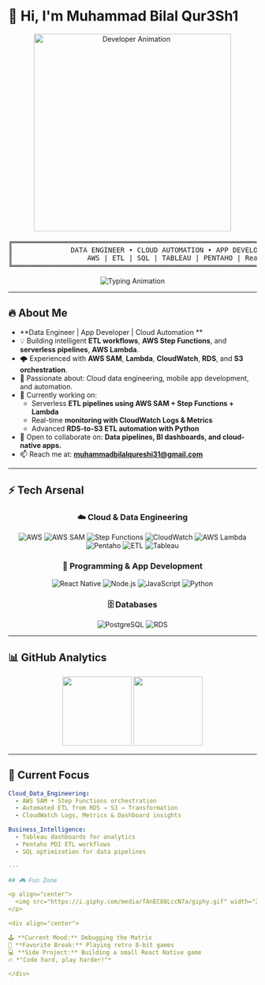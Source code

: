# 👋 Hi, I'm Muhammad Bilal Qur3Sh1

<p align="center">
  <img src="https://i.giphy.com/media/xT9IgIc0lryrxvqVGM/giphy.gif" alt="Developer Animation" width="400">
</p>

<div align="center">
<pre>
╔════════════════════════════════════════════════════════════════════════════╗
║              DATA ENGINEER • CLOUD AUTOMATION • APP DEVELOPER              ║
║                  AWS | ETL | SQL | TABLEAU | PENTAHO | React Native        ║
╚════════════════════════════════════════════════════════════════════════════╝
</pre>
</div>

<p align="center">
  <img src="https://readme-typing-svg.herokuapp.com?size=22&duration=3500&pause=1200&color=F85D7F&center=true&vCenter=true&width=700&lines=Turning+Raw+Data+into+Intelligent+Systems;Automating+Cloud+Data+Pipelines+with+AWS;Mastering+ETL+%7C+Tableau+%7C+Pentaho;Empowering+Analytics+through+Data+Engineering" alt="Typing Animation">
</p>

---

## 🔥 About Me
- **Data Engineer | App Developer | Cloud Automation **  
- 💡 Building intelligent **ETL workflows**, **AWS Step Functions**, and **serverless pipelines**, **AWS Lambda**.  
- 🌩️ Experienced with **AWS SAM**, **Lambda**, **CloudWatch**, **RDS**, and **S3 orchestration**.  
- 👀 Passionate about: Cloud data engineering, mobile app development, and automation.  
- 🌱 Currently working on:  
  - Serverless **ETL pipelines using AWS SAM + Step Functions + Lambda**  
  - Real-time **monitoring with CloudWatch Logs & Metrics**  
  - Advanced **RDS-to-S3 ETL automation with Python**  
- 💞️ Open to collaborate on: **Data pipelines, BI dashboards, and cloud-native apps.**  
- 📫 Reach me at: **muhammadbilalqureshi31@gmail.com**

---

## ⚡ Tech Arsenal

<div align="center">

### ☁️ Cloud & Data Engineering
![AWS](https://img.shields.io/badge/AWS-FF9900?style=for-the-badge&logo=amazonaws&logoColor=white)
![AWS SAM](https://img.shields.io/badge/AWS_SAM-232F3E?style=for-the-badge&logo=amazonaws&logoColor=white)
![Step Functions](https://img.shields.io/badge/Step_Functions-FF4F00?style=for-the-badge&logo=aws-step-functions&logoColor=white)
![CloudWatch](https://img.shields.io/badge/CloudWatch-FF9900?style=for-the-badge&logo=amazoncloudwatch&logoColor=white)
![AWS Lambda](https://img.shields.io/badge/AWS_Lambda-FF9900?style=for-the-badge&logo=awslambda&logoColor=white)
![Pentaho](https://img.shields.io/badge/Pentaho-FF6C37?style=for-the-badge&logo=pentaho&logoColor=white)
![ETL](https://img.shields.io/badge/ETL_Pipelines-FF6B35?style=for-the-badge&logo=apache-airflow&logoColor=white)
![Tableau](https://img.shields.io/badge/Tableau-E97627?style=for-the-badge&logo=tableau&logoColor=white)

### 🧠 Programming & App Development
![React Native](https://img.shields.io/badge/React_Native-20232A?style=for-the-badge&logo=react&logoColor=61DAFB)
![Node.js](https://img.shields.io/badge/Node.js-43853D?style=for-the-badge&logo=node.js&logoColor=white)
![JavaScript](https://img.shields.io/badge/JavaScript-F7DF1E?style=for-the-badge&logo=javascript&logoColor=black)
![Python](https://img.shields.io/badge/Python-3776AB?style=for-the-badge&logo=python&logoColor=white)

### 🗄️ Databases
![PostgreSQL](https://img.shields.io/badge/PostgreSQL-316192?style=for-the-badge&logo=postgresql&logoColor=white)
![RDS](https://img.shields.io/badge/AWS_RDS-527FFF?style=for-the-badge&logo=amazonrds&logoColor=white)
</div>

---

## 📊 GitHub Analytics
<div align="center">
  <img src="https://github-readme-stats.vercel.app/api?username=mrQur3Sh1&show_icons=true&theme=tokyonight&hide_border=true" height="140" />
  <img src="https://streak-stats.demolab.com?user=mrQur3Sh1&theme=tokyonight&hide_border=true" height="140" />
</div>

---

## 🎯 Current Focus

```yaml
Cloud_Data_Engineering:
  - AWS SAM + Step Functions orchestration
  - Automated ETL from RDS → S3 → Transformation
  - CloudWatch Logs, Metrics & Dashboard insights

Business_Intelligence:
  - Tableau dashboards for analytics
  - Pentaho PDI ETL workflows
  - SQL optimization for data pipelines

---

## 🎮 Fun Zone

<p align="center">
  <img src="https://i.giphy.com/media/fAnEC88LccN7a/giphy.gif" width="280" />
</p>

<div align="center">

🕹️ **Current Mood:** Debugging the Matrix  
🎯 **Favorite Break:** Playing retro 8-bit games  
💻 **Side Project:** Building a small React Native game  
🔥 *"Code hard, play harder!"*

</div>
